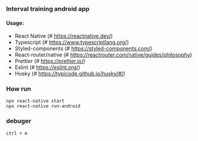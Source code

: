 ### Interval training android app

#### Usage:

- React Native (# https://reactnative.dev/)
- Typescript (# https://www.typescriptlang.org/)
- Styled-components (# https://styled-components.com/)
- React-router/native (# https://reactrouter.com/native/guides/philosophy)
- Prettier (# https://prettier.io/)
- Eslint (# https://eslint.org/)
- Husky (# https://typicode.github.io/husky/#/)

### How run

```
npx react-native start
npx react-native run-android
```

### debuger

```
ctrl + m
```
